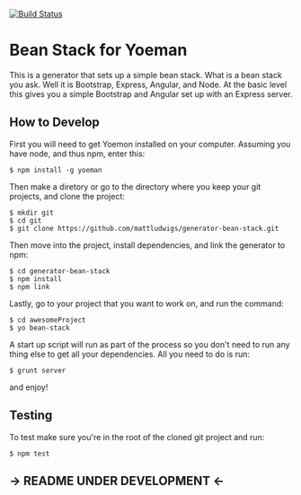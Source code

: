[![Build Status](https://travis-ci.org/mattludwigs/generator-bean-stack.svg?branch=master)](https://travis-ci.org/mattludwigs/generator-bean-stack)

# Bean Stack for Yoeman

This is a generator that sets up a simple bean stack. What is a bean stack you ask. Well it is Bootstrap, Express, Angular, and Node. At the basic level this gives you a simple Bootstrap and Angular set up with an Express server.

## How to Develop

First you will need to get Yoemon installed on your computer. Assuming you have node, and thus npm, enter this:

```
$ npm install -g yoeman
```

Then make a diretory or go to the directory where you keep your git projects, and clone the project:

```
$ mkdir git
$ cd git
$ git clone https://github.com/mattludwigs/generator-bean-stack.git
```

Then move into the project, install dependencies, and link the generator to npm:

```
$ cd generator-bean-stack
$ npm install
$ npm link
```
Lastly, go to your project that you want to work on, and run the command:

```
$ cd awesomeProject
$ yo bean-stack
```

A start up script will run as part of the process so you don't need to run any thing else to get all your dependencies. All you need to do is run:

```
$ grunt server
```
and enjoy!

## Testing

To test make sure you're in the root of the cloned git project and run:

```
$ npm test
```

## -> README UNDER DEVELOPMENT <-